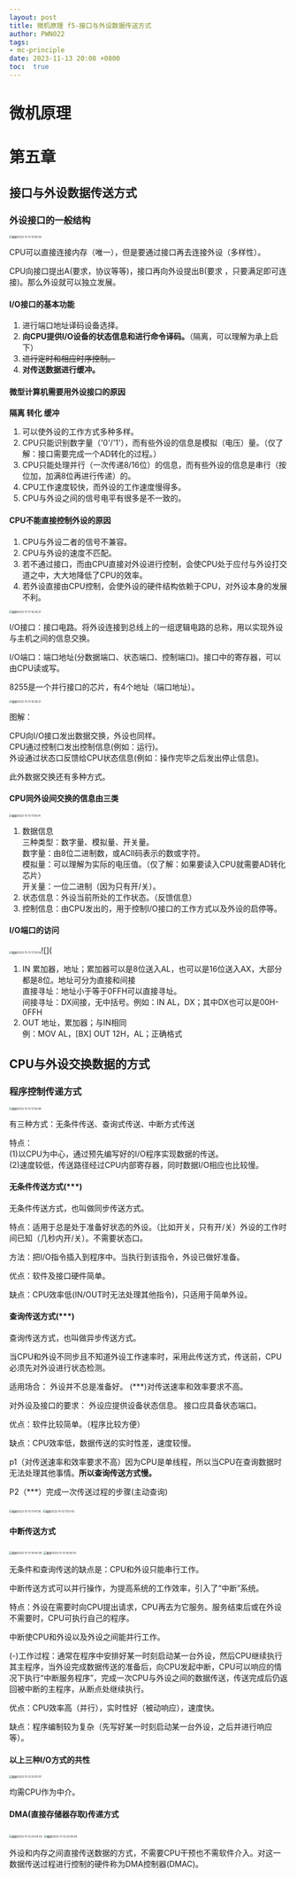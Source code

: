 ```yaml
---
layout: post
title: 微机原理 f5-接口与外设数据传送方式
author: PWN022
tags:
- mc-principle
date: 2023-11-13 20:08 +0800
toc:  true
---
```


# 微机原理

# 第五章

## 接口与外设数据传送方式

### 外设接口的一般结构

<img src="https://cdn.jsdelivr.net/gh/PWN022/POFMC/my_screenshot/%E6%88%AA%E5%B1%8F2023-11-13%2015.56.59.png" alt="截屏2023-11-13 15.56.59" style="zoom:33%;" />

CPU可以直接连接内存（唯一），但是要通过接口再去连接外设（多样性）。

CPU向接口提出A(要求，协议等等)，接口再向外设提出B(要求 ，只要满足即可连接)。那么外设就可以独立发展。

#### I/O接口的基本功能

1. 进行端口地址译码设备选择。
2. **向CPU提供I/O设备的状态信息和进行命令译码。**（隔离，可以理解为承上启下）
3. ~~进行定时和相应时序控制。~~
4. **对传送数据进行缓冲。**

#### 微型计算机需要用外设接口的原因

**隔离 转化 缓冲**

1. 可以使外设的工作方式多种多样。
2. CPU只能识别数字量（'0'/'1'），而有些外设的信息是模拟（电压）量。（仅了解：接口需要完成一个AD转化的过程。）
3. CPU只能处理并行（一次传递8/16位）的信息，而有些外设的信息是串行（按位加，加满8位再进行传递）的。
4. CPU工作速度较快，而外设的工作速度慢得多。
5. CPU与外设之间的信号电平有很多是不一致的。

#### CPU不能直接控制外设的原因

1. CPU与外设二者的信号不兼容。
2. CPU与外设的速度不匹配。
3. 若不通过接口，而由CPU直接对外设进行控制，会使CPU处于应付与外设打交道之中，大大地降低了CPU的效率。
4. 若外设直接由CPU控制，会使外设的硬件结构依赖于CPU，对外设本身的发展不利。

<img src="https://cdn.jsdelivr.net/gh/PWN022/POFMC/my_screenshot/%E6%88%AA%E5%B1%8F2023-11-13%2016.26.21.png" alt="截屏2023-11-13 16.26.21" style="zoom:33%;" />

I/O接口：接口电路。将外设连接到总线上的一组逻辑电路的总称，用以实现外设与主机之间的信息交换。

I/O端口：端口地址(分数据端口、状态端口、控制端口)。接口中的寄存器，可以由CPU读或写。

8255是一个并行接口的芯片，有4个地址（端口地址）。

<img src="https://cdn.jsdelivr.net/gh/PWN022/POFMC/my_screenshot/%E6%88%AA%E5%B1%8F2023-11-13%2016.36.21.png" alt="截屏2023-11-13 16.36.21" style="zoom:33%;" />

图解：

CPU向I/O接口发出数据交换，外设也同样。  
CPU通过控制口发出控制信息(例如：运行)。  
外设通过状态口反馈给CPU状态信息(例如：操作完毕之后发出停止信息)。

此外数据交换还有多种方式。

#### CPU同外设间交换的信息由三类

<img src="https://cdn.jsdelivr.net/gh/PWN022/POFMC/my_screenshot/%E6%88%AA%E5%B1%8F2023-11-13%2017.05.14.png" alt="截屏2023-11-13 17.05.14" style="zoom:33%;" />

1. 数据信息  
   三种类型：数字量、模拟量、开关量。  
   数字量：由8位二进制数，或ACII码表示的数或字符。  
   模拟量：可以理解为实际的电压值。（仅了解：如果要读入CPU就需要AD转化芯片）  
   开关量：一位二进制（因为只有开/关）。
2. 状态信息：外设当前所处的工作状态。（反馈信息）
3. 控制信息：由CPU发出的，用于控制I/O接口的工作方式以及外设的启停等。

#### I/O端口的访问

<img src="https://cdn.jsdelivr.net/gh/PWN022/POFMC/my_screenshot/%E6%88%AA%E5%B1%8F2023-11-13%2017.20.04.png" alt="截屏2023-11-13 17.20.04" style="zoom:33%;" />![](

1. IN 累加器，地址；累加器可以是8位送入AL，也可以是16位送入AX，大部分都是8位。地址可分为直接和间接  
   直接寻址：地址小于等于0FFH可以直接寻址。  
   间接寻址：DX间接，无中括号。例如：IN AL，DX；其中DX也可以是00H-0FFH
2. OUT 地址，累加器；与IN相同  
   例：MOV AL，[BX]      OUT 12H，AL；正确格式

## CPU与外设交换数据的方式

### 程序控制传递方式

<img src="https://cdn.jsdelivr.net/gh/PWN022/POFMC/my_screenshot/%E6%88%AA%E5%B1%8F2023-11-13%2017.28.46.png" alt="截屏2023-11-13 17.28.46" style="zoom:33%;" />

有三种方式：无条件传送、查询式传送、中断方式传送

特点：  
(1)以CPU为中心，通过预先编写好的I/O程序实现数据的传送。  
(2)速度较低，传送路径经过CPU内部寄存器，同时数据I/O相应也比较慢。

#### 无条件传送方式(***)

无条件传送方式，也叫做同步传送方式。

特点：适用于总是处于准备好状态的外设。（比如开关，只有开/关）外设的工作时间已知（几秒内开/关）。不需要状态口。 

方法：把I/O指令插入到程序中。当执行到该指令，外设已做好准备。

优点：软件及接口硬件简单。

缺点：CPU效率低(IN/OUT时无法处理其他指令)，只适用于简单外设。

#### 查询传送方式(***)

查询传送方式，也叫做异步传送方式。

当CPU和外设不同步且不知道外设工作速率时，采用此传送方式，传送前，CPU必须先对外设进行状态检测。

适用场合：  外设并不总是准备好。  (***)对传送速率和效率要求不高。

对外设及接口的要求：  外设应提供设备状态信息。  接口应具备状态端口。

优点：软件比较简单。（程序比较方便）

缺点：CPU效率低，数据传送的实时性差，速度较慢。

p1（对传送速率和效率要求不高）因为CPU是单线程，所以当CPU在查询数据时无法处理其他事情。**所以查询传送方式慢。**

P2（***）完成一次传送过程的步骤(主动查询)

<img src="https://cdn.jsdelivr.net/gh/PWN022/POFMC/my_screenshot/%E6%88%AA%E5%B1%8F2023-11-13%2017.47.36.png" alt="截屏2023-11-13 17.47.36" style="zoom:33%;" />



<img src="https://cdn.jsdelivr.net/gh/PWN022/POFMC/my_screenshot/%E6%88%AA%E5%B1%8F2023-11-13%2017.51.43.png" alt="截屏2023-11-13 17.51.43" style="zoom:33%;" />

#### 中断传送方式

<img src="https://cdn.jsdelivr.net/gh/PWN022/POFMC/my_screenshot/%E6%88%AA%E5%B1%8F2023-11-13%2019.44.38.png" alt="截屏2023-11-13 19.44.38" style="zoom:33%;" />

<img src="https://cdn.jsdelivr.net/gh/PWN022/POFMC/my_screenshot/%E6%88%AA%E5%B1%8F2023-11-13%2019.56.43.png" alt="截屏2023-11-13 19.56.43" style="zoom:33%;" />

无条件和查询传送的缺点是：CPU和外设只能串行工作。

中断传送方式可以并行操作，为提高系统的工作效率，引入了“中断”系统。

特点：外设在需要时向CPU提出请求，CPU再去为它服务。服务结束后或在外设不需要时，CPU可执行自己的程序。

中断使CPU和外设以及外设之间能并行工作。

(-)工作过程：通常在程序中安排好某一时刻启动某一台外设，然后CPU继续执行其主程序，当外设完成数据传送的准备后，向CPU发起中断，CPU可以响应的情况下执行“中断服务程序”，完成一次CPU与外设之间的数据传送，传送完成后仍返回被中断的主程序，从断点处继续执行。

优点：CPU效率高（并行），实时性好（被动响应），速度快。

缺点：程序编制较为复杂（先写好某一时刻启动某一台外设，之后并进行响应等）。

#### 以上三种I/O方式的共性

<img src="https://cdn.jsdelivr.net/gh/PWN022/POFMC/my_screenshot/%E6%88%AA%E5%B1%8F2023-11-13%2020.01.07.png" alt="截屏2023-11-13 20.01.07" style="zoom:33%;" />

均需CPU作为中介。

#### DMA(直接存储器存取)传递方式

<img src="https://cdn.jsdelivr.net/gh/PWN022/POFMC/my_screenshot/%E6%88%AA%E5%B1%8F2023-11-13%2020.04.33.png" alt="截屏2023-11-13 20.04.33" style="zoom:33%;" />

<img src="https://cdn.jsdelivr.net/gh/PWN022/POFMC/my_screenshot/%E6%88%AA%E5%B1%8F2023-11-13%2020.04.09.png" alt="截屏2023-11-13 20.04.09" style="zoom:33%;" />

外设和内存之间直接传送数据的方式，不需要CPU干预也不需软件介入。对这一数据传送过程进行控制的硬件称为DMA控制器(DMAC)。
